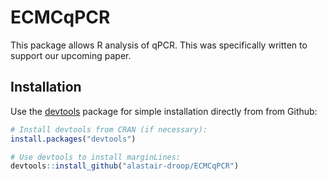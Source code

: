 # ECMCqPCR

This package allows R analysis of qPCR. This was specifically written to support our upcoming paper.

## Installation

Use the [devtools](https://github.com/r-lib/devtools/) package for simple installation directly from from Github:

~~~R
# Install devtools from CRAN (if necessary):
install.packages("devtools")

# Use devtools to install marginLines:
devtools::install_github("alastair-droop/ECMCqPCR")
~~~
